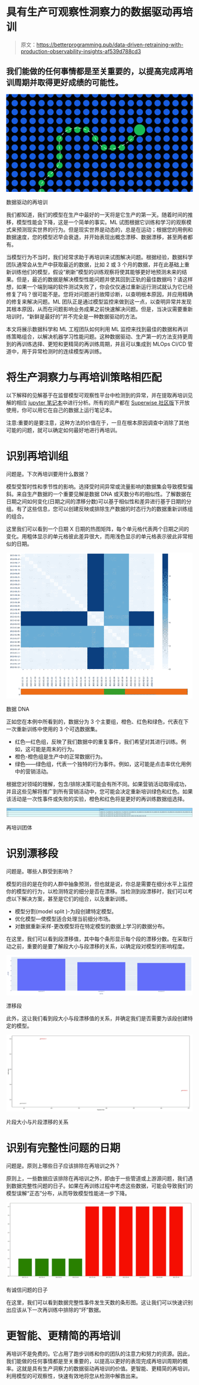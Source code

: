 # 具有生产可观察性洞察力的数据驱动再培训

> 原文：<https://betterprogramming.pub/data-driven-retraining-with-production-observability-insights-af539d788cd3>

## 我们能做的任何事情都是至关重要的，以提高完成再培训周期并取得更好成绩的可能性。

![](img/fe6ef1a3102b18e173338ce72aa659da.png)

数据驱动的再培训

我们都知道，我们的模型在生产中最好的一天将是它生产的第一天。随着时间的推移，模型性能会下降，这是一个简单的事实。ML 试图根据它训练和学习的观察模式来预测现实世界的行为。但是现实世界是动态的，总是在运动；根据您的用例和数据速度，您的模型迟早会衰退，并开始表现出概念漂移、数据漂移，甚至两者都有。

当模型行为不当时，我们经常求助于再培训来试图解决问题。根据经验，数据科学团队通常会从生产中获取最近的数据，比如 2 或 3 个月的数据，并在此基础上重新训练他们的模型，假设“刷新”模型的训练观察将使其能够更好地预测未来的结果。但是，最近的数据是解决模型性能问题并使其回到正轨的最佳数据吗？请这样想，如果一个端到端的软件测试失败了，你会仅仅通过重新运行测试就认为它已经修复了吗？很可能不是。您将对问题进行故障诊断，以查明根本原因，并应用精确的修复来解决问题。ML 团队正是通过模型监控来做到这一点，以查明异常并发现其根本原因，从而在问题影响业务成果之前快速解决问题。但是，当决议需要重新培训时，“新鲜是最好的”并不完全是一种数据驱动的方法。

本文将展示数据科学和 ML 工程团队如何利用 ML 监控来找到最佳的数据和再训练策略组合，以解决机器学习性能问题。这种数据驱动、生产第一的方法支持更周到的再训练选择、更短和更精简的再训练周期，并且可以集成到 MLOps CI/CD 管道中，用于异常检测时的连续模型再训练。

# 将生产洞察力与再培训策略相匹配

以下解释的见解基于在监督模型可观察性平台中检测到的异常，并在提取再培训见解的相应 [jupyter 笔记本](https://colab.research.google.com/drive/18nPnH4Jm7ieBIeFeC5WmCex9_JK1sMci?usp=sharing#scrollTo=85602f22-80eb-4c58-ba49-922f89e34f7c)中进行分析。所有的资产都在 [Superwise 社区版](https://portal.superwise.ai/account/sign-up)下开放使用，你可以用它在自己的数据上运行笔记本。

注意:重要的是要注意，这种方法的价值在于，一旦在根本原因调查中消除了其他可能的问题，就可以确定如何最好地进行再培训。

# 识别再培训组

问题是。下次再培训要用什么数据？

模型受暂时性和季节性的影响。选择受时间异常或流量影响的数据集会导致模型偏斜。来自生产数据的一个重要见解是数据 DNA 或天数分布的相似性。了解数据在日期之间如何变化(日期之间的漂移分数)可以基于相似性和差异进行基于日期的分组。有了这些信息，您可以创建反映或排除生产数据的时态行为的数据重新训练组的组合。

这里我们可以看到一个日期 X 日期的热图矩阵，每个单元格代表两个日期之间的变化。用粗体显示的单元格彼此差异很大，而用浅色显示的单元格表示彼此非常相似的日期。

![](img/b65bcc40c3bf0abc30e904e6842fd29c.png)

数据 DNA

正如您在本例中所看到的，数据分为 3 个主要组，橙色、红色和绿色，代表在下一次重新训练中使用的 3 个可选数据集。

*   红色—红色组，反映了我们数据中的重复事件，我们希望对其进行训练。例如，这可能是周末的行为。
*   橙色-橙色组是生产中的正常数据行为。
*   绿色——绿色组，代表一个独特的行为事件。例如，这可能是点击率优化用例中的营销活动。

根据您对领域的理解，包含/排除决策可能会有所不同。如果营销活动取得成功，并且这些见解将推广到所有营销活动中，您可能会决定重新培训绿色和红色。如果该活动是一次性事件或失败的实验，橙色和红色将是更好的再训练数据组选择。

![](img/33da7932948133171346d589df837ee1.png)

再培训团体

# 识别漂移段

问题是。哪些人群受到影响？

模型的目的是在你的人群中抽象预测，但也就是说，你总是需要在细分水平上监控你的模型的行为，以检测特定的细分是否在漂移。当检测到段漂移时，我们可以考虑以下解决方案，甚至是它们的组合，以及重新训练。

*   模型分割(model split )-为段创建特定模型。
*   优化模型—使模型适合处理当前细分市场。
*   对数据重新采样-更改模型将在特定模型的数据上学习的数据分布。

在这里，我们可以看到段漂移值，其中每个条形显示每个段的漂移分数。在采取行动之前，重要的是要了解段大小与段漂移的关系，以确定段对模型的影响程度。

![](img/956e18c28f023b757c4d9b4722b3a0a7.png)

漂移段

此外，这让我们看到段大小与段漂移值的关系，并确定我们是否需要为该段创建特定的模型。

![](img/9a6aaa244bb0222cb4d90582a0af3c93.png)

片段大小与片段漂移的关系

# 识别有完整性问题的日期

问题是。原则上哪些日子应该排除在再培训之外？

原则上，一些数据应该排除在再培训之外，即由于一些管道或上游源问题，我们遇到数据完整性问题的日子。如果在再训练过程中考虑这些数据，可能会导致我们的模型误解“正态”分布，从而导致模型性能进一步下降。

![](img/594df3d85ff0e1ec074508365270f72a.png)

有诚信问题的日子

在这里，我们可以看到数据完整性事件发生天数的条形图。这让我们可以快速识别出应该从下一次再训练中排除的“坏”数据。

# 更智能、更精简的再培训

再培训不是免费的。它占用了跑步训练和你的团队的注意力和努力的资源。因此，我们能做的任何事情都是至关重要的，以提高以更好的表现完成再培训周期的概率。这就是具有生产洞察力的数据驱动再培训的价值。更智能、更精简的再培训，利用模型的可观察性，快速有效地将您从检测中解救出来。